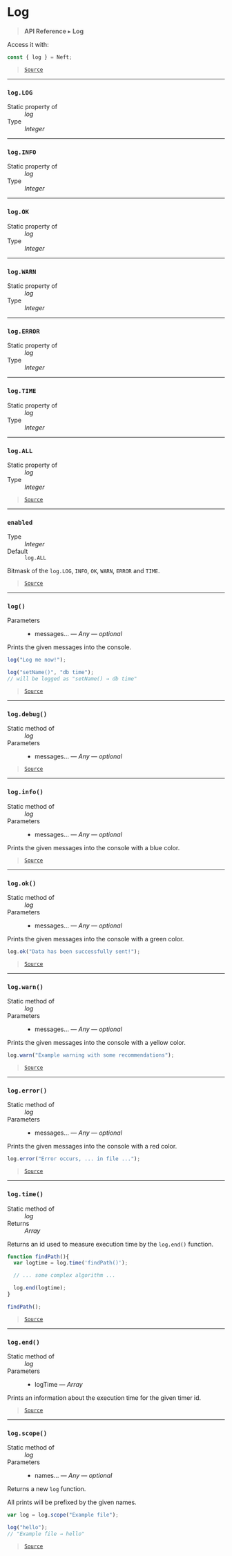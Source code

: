 # Log

> **API Reference** ▸ **Log**

<!-- toc -->
Access it with:
```javascript
const { log } = Neft;
```


> [`Source`](https://github.com/Neft-io/neft/blob/1cb12350372f2cf03225e434a330bab72accf2d8/src/log/index.litcoffee)


* * * 

### `log.LOG`

<dl><dt>Static property of</dt><dd><i>log</i></dd><dt>Type</dt><dd><i>Integer</i></dd></dl>


* * * 

### `log.INFO`

<dl><dt>Static property of</dt><dd><i>log</i></dd><dt>Type</dt><dd><i>Integer</i></dd></dl>


* * * 

### `log.OK`

<dl><dt>Static property of</dt><dd><i>log</i></dd><dt>Type</dt><dd><i>Integer</i></dd></dl>


* * * 

### `log.WARN`

<dl><dt>Static property of</dt><dd><i>log</i></dd><dt>Type</dt><dd><i>Integer</i></dd></dl>


* * * 

### `log.ERROR`

<dl><dt>Static property of</dt><dd><i>log</i></dd><dt>Type</dt><dd><i>Integer</i></dd></dl>


* * * 

### `log.TIME`

<dl><dt>Static property of</dt><dd><i>log</i></dd><dt>Type</dt><dd><i>Integer</i></dd></dl>


* * * 

### `log.ALL`

<dl><dt>Static property of</dt><dd><i>log</i></dd><dt>Type</dt><dd><i>Integer</i></dd></dl>


> [`Source`](https://github.com/Neft-io/neft/blob/1cb12350372f2cf03225e434a330bab72accf2d8/src/log/index.litcoffee#integer-logall)


* * * 

### `enabled`

<dl><dt>Type</dt><dd><i>Integer</i></dd><dt>Default</dt><dd><code>log.ALL</code></dd></dl>

Bitmask of the `log.LOG`, `INFO`, `OK`, `WARN`, `ERROR` and `TIME`.


> [`Source`](https://github.com/Neft-io/neft/blob/1cb12350372f2cf03225e434a330bab72accf2d8/src/log/index.litcoffee#integer-enabled--logall)


* * * 

### `log()`

<dl><dt>Parameters</dt><dd><ul><li>messages... — <i>Any</i> — <i>optional</i></li></ul></dd></dl>

Prints the given messages into the console.

```javascript
log("Log me now!");

log("setName()", "db time");
// will be logged as "setName() → db time"
```


> [`Source`](https://github.com/Neft-io/neft/blob/1cb12350372f2cf03225e434a330bab72accf2d8/src/log/index.litcoffee#logany-messages)


* * * 

### `log.debug()`

<dl><dt>Static method of</dt><dd><i>log</i></dd><dt>Parameters</dt><dd><ul><li>messages... — <i>Any</i> — <i>optional</i></li></ul></dd></dl>


> [`Source`](https://github.com/Neft-io/neft/blob/1cb12350372f2cf03225e434a330bab72accf2d8/src/log/index.litcoffee#logdebugany-messages)


* * * 

### `log.info()`

<dl><dt>Static method of</dt><dd><i>log</i></dd><dt>Parameters</dt><dd><ul><li>messages... — <i>Any</i> — <i>optional</i></li></ul></dd></dl>

Prints the given messages into the console with a blue color.


> [`Source`](https://github.com/Neft-io/neft/blob/1cb12350372f2cf03225e434a330bab72accf2d8/src/log/index.litcoffee#loginfoany-messages)


* * * 

### `log.ok()`

<dl><dt>Static method of</dt><dd><i>log</i></dd><dt>Parameters</dt><dd><ul><li>messages... — <i>Any</i> — <i>optional</i></li></ul></dd></dl>

Prints the given messages into the console with a green color.

```javascript
log.ok("Data has been successfully sent!");
```


> [`Source`](https://github.com/Neft-io/neft/blob/1cb12350372f2cf03225e434a330bab72accf2d8/src/log/index.litcoffee#logokany-messages)


* * * 

### `log.warn()`

<dl><dt>Static method of</dt><dd><i>log</i></dd><dt>Parameters</dt><dd><ul><li>messages... — <i>Any</i> — <i>optional</i></li></ul></dd></dl>

Prints the given messages into the console with a yellow color.

```javascript
log.warn("Example warning with some recommendations");
```


> [`Source`](https://github.com/Neft-io/neft/blob/1cb12350372f2cf03225e434a330bab72accf2d8/src/log/index.litcoffee#logwarnany-messages)


* * * 

### `log.error()`

<dl><dt>Static method of</dt><dd><i>log</i></dd><dt>Parameters</dt><dd><ul><li>messages... — <i>Any</i> — <i>optional</i></li></ul></dd></dl>

Prints the given messages into the console with a red color.

```javascript
log.error("Error occurs, ... in file ...");
```


> [`Source`](https://github.com/Neft-io/neft/blob/1cb12350372f2cf03225e434a330bab72accf2d8/src/log/index.litcoffee#logerrorany-messages)


* * * 

### `log.time()`

<dl><dt>Static method of</dt><dd><i>log</i></dd><dt>Returns</dt><dd><i>Array</i></dd></dl>

Returns an id used to measure execution time by the `log.end()` function.

```javascript
function findPath(){
  var logtime = log.time('findPath()');

  // ... some complex algorithm ...

  log.end(logtime);
}

findPath();
```


> [`Source`](https://github.com/Neft-io/neft/blob/1cb12350372f2cf03225e434a330bab72accf2d8/src/log/index.litcoffee#array-logtime)


* * * 

### `log.end()`

<dl><dt>Static method of</dt><dd><i>log</i></dd><dt>Parameters</dt><dd><ul><li>logTime — <i>Array</i></li></ul></dd></dl>

Prints an information about the execution time for the given timer id.


> [`Source`](https://github.com/Neft-io/neft/blob/1cb12350372f2cf03225e434a330bab72accf2d8/src/log/index.litcoffee#logendarray-logtime)


* * * 

### `log.scope()`

<dl><dt>Static method of</dt><dd><i>log</i></dd><dt>Parameters</dt><dd><ul><li>names... — <i>Any</i> — <i>optional</i></li></ul></dd></dl>

Returns a new `log` function.

All prints will be prefixed by the given names.

```javascript
var log = log.scope("Example file");

log("hello");
// "Example file → hello"
```


> [`Source`](https://github.com/Neft-io/neft/blob/1cb12350372f2cf03225e434a330bab72accf2d8/src/log/index.litcoffee#logscopeany-names)

